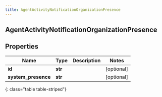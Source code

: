```yaml
---
title: AgentActivityNotificationOrganizationPresence
---
```

## AgentActivityNotificationOrganizationPresence

## Properties

|Name | Type | Description | Notes|
|------------ | ------------- | ------------- | -------------|
| **id** | **str** |  | [optional] |
| **system_presence** | **str** |  | [optional] |
{: class="table table-striped"}


